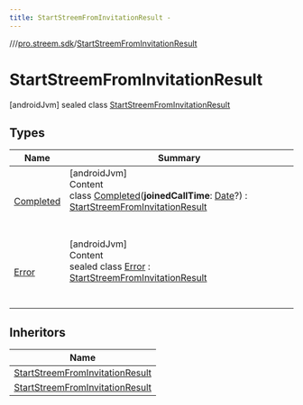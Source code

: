 ```yaml
---
title: StartStreemFromInvitationResult -
---
```

//[<root>](../../../index.md)/[pro.streem.sdk](../index.md)/[StartStreemFromInvitationResult](index.md)



# StartStreemFromInvitationResult  
 [androidJvm] sealed class [StartStreemFromInvitationResult](index.md)   


## Types  
  
|  Name |  Summary | 
|---|---|
| <a name="pro.streem.sdk/StartStreemFromInvitationResult.Completed///PointingToDeclaration/"></a>[Completed](-completed/index.md)| <a name="pro.streem.sdk/StartStreemFromInvitationResult.Completed///PointingToDeclaration/"></a>[androidJvm]  <br>Content  <br>class [Completed](-completed/index.md)(**joinedCallTime**: [Date](https://developer.android.com/reference/kotlin/java/util/Date.html)?) : [StartStreemFromInvitationResult](index.md)  <br><br><br>|
| <a name="pro.streem.sdk/StartStreemFromInvitationResult.Error///PointingToDeclaration/"></a>[Error](-error/index.md)| <a name="pro.streem.sdk/StartStreemFromInvitationResult.Error///PointingToDeclaration/"></a>[androidJvm]  <br>Content  <br>sealed class [Error](-error/index.md) : [StartStreemFromInvitationResult](index.md)  <br><br><br>|


## Inheritors  
  
|  Name | 
|---|
| <a name="pro.streem.sdk/StartStreemFromInvitationResult.Completed///PointingToDeclaration/"></a>[StartStreemFromInvitationResult](-completed/index.md)|
| <a name="pro.streem.sdk/StartStreemFromInvitationResult.Error///PointingToDeclaration/"></a>[StartStreemFromInvitationResult](-error/index.md)|

